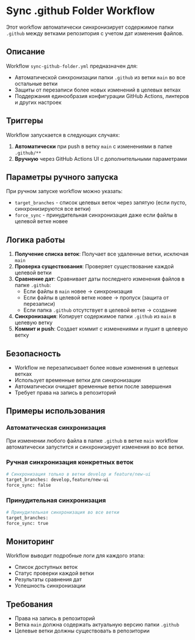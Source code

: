 # Sync .github Folder Workflow

Этот workflow автоматически синхронизирует содержимое папки `.github` между ветками репозитория с учетом дат изменения файлов.

## Описание

Workflow `sync-github-folder.yml` предназначен для:

- Автоматической синхронизации папки `.github` из ветки `main` во все остальные ветки
- Защиты от перезаписи более новых изменений в целевых ветках
- Поддержания единообразия конфигурации GitHub Actions, линтеров и других настроек

## Триггеры

Workflow запускается в следующих случаях:

1. **Автоматически** при push в ветку `main` с изменениями в папке `.github/**`
2. **Вручную** через GitHub Actions UI с дополнительными параметрами

## Параметры ручного запуска

При ручном запуске workflow можно указать:

- `target_branches` - список целевых веток через запятую (если пусто, синхронизируются все ветки)
- `force_sync` - принудительная синхронизация даже если файлы в целевой ветке новее

## Логика работы

1. **Получение списка веток**: Получает все удаленные ветки, исключая `main`
2. **Проверка существования**: Проверяет существование каждой целевой ветки
3. **Сравнение дат**: Сравнивает даты последнего изменения файлов в папке `.github`:
   - Если файлы в `main` новее → синхронизация
   - Если файлы в целевой ветке новее → пропуск (защита от перезаписи)
   - Если папка `.github` отсутствует в целевой ветке → создание
4. **Синхронизация**: Копирует содержимое папки `.github` из `main` в целевую ветку
5. **Коммит и push**: Создает коммит с изменениями и пушит в целевую ветку

## Безопасность

- Workflow не перезаписывает более новые изменения в целевых ветках
- Использует временные ветки для синхронизации
- Автоматически очищает временные ветки после завершения
- Требует права на запись в репозиторий

## Примеры использования

### Автоматическая синхронизация

При изменении любого файла в папке `.github` в ветке `main` workflow автоматически запустится и синхронизирует изменения во все ветки.

### Ручная синхронизация конкретных веток

```bash
# Синхронизация только в ветки develop и feature/new-ui
target_branches: develop,feature/new-ui
force_sync: false
```

### Принудительная синхронизация

```bash
# Принудительная синхронизация во все ветки
target_branches: 
force_sync: true
```

## Мониторинг

Workflow выводит подробные логи для каждого этапа:

- Список доступных веток
- Статус проверки каждой ветки
- Результаты сравнения дат
- Успешность синхронизации

## Требования

- Права на запись в репозиторий
- Ветка `main` должна содержать актуальную версию папки `.github`
- Целевые ветки должны существовать в репозитории
